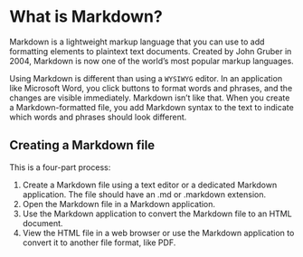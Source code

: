 # What is Markdown?

Markdown is a lightweight markup language that you can use to add formatting elements to plaintext text documents. Created by John Gruber in 2004, Markdown is now one of the world’s most popular markup languages.

Using Markdown is different than using a `WYSIWYG` editor. In an application like Microsoft Word, you click buttons to format words and phrases, and the changes are visible immediately. Markdown isn’t like that. When you create a Markdown-formatted file, you add Markdown syntax to the text to indicate which words and phrases should look different.

## Creating a Markdown file

This is a four-part process:

1. Create a Markdown file using a text editor or a dedicated Markdown application. The file should have an .md or .markdown extension.
1. Open the Markdown file in a Markdown application.
1. Use the Markdown application to convert the Markdown file to an HTML document.
1. View the HTML file in a web browser or use the Markdown application to convert it to another file format, like PDF.


